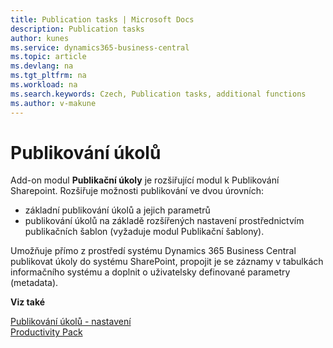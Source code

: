 ```yaml
---
title: Publication tasks | Microsoft Docs
description: Publication tasks
author: kunes
ms.service: dynamics365-business-central
ms.topic: article
ms.devlang: na
ms.tgt_pltfrm: na
ms.workload: na
ms.search.keywords: Czech, Publication tasks, additional functions
ms.author: v-makune
---
```

# Publikování úkolů

Add-on modul **Publikační úkoly** je rozšiřující modul k Publikování Sharepoint. Rozšiřuje možnosti publikování ve dvou úrovních:
- základní publikování úkolů a jejich parametrů
- publikování úkolů na základě rozšířených nastavení prostřednictvím publikačních šablon (vyžaduje modul Publikační šablony).

Umožňuje přímo z prostředí systému Dynamics 365 Business Central publikovat úkoly do systému SharePoint, propojit je se záznamy v tabulkách informačního systému a doplnit o uživatelsky definované parametry (metadata).


**Viz také**

[Publikování úkolů - nastavení](publication-tasks-setup.md)  
[Productivity Pack](productivity-pack.md)
